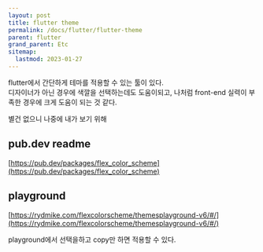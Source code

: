 ```yaml
---
layout: post
title: flutter theme
permalink: /docs/flutter/flutter-theme
parent: flutter
grand_parent: Etc
sitemap:
  lastmod: 2023-01-27
---
```




flutter에서 간단하게 테마를 적용할 수 있는 툴이 있다.  
디자이너가 아닌 경우에 색깔을 선택하는데도 도움이되고, 나처럼 front-end 실력이 부족한 경우에 크게 도움이 되는 것 같다.

별건 없으니 나중에 내가 보기 위해

## pub.dev readme

[https://pub.dev/packages/flex_color_scheme](https://pub.dev/packages/flex_color_scheme)

## playground

[https://rydmike.com/flexcolorscheme/themesplayground-v6/#/](https://rydmike.com/flexcolorscheme/themesplayground-v6/#/)

playground에서 선택을하고 copy만 하면 적용할 수 있다.
